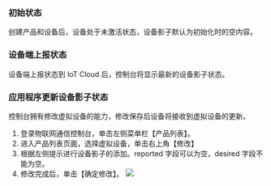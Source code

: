 ### 初始状态
创建产品和设备后，设备处于未激活状态，设备影子默认为初始化时的空内容。

 
### 设备端上报状态
设备端上报状态到 IoT Cloud 后，控制台将显示最新的设备影子状态。

 
### 应用程序更新设备影子状态
控制台拥有修改虚拟设备的能力，修改保存后设备将接收到虚拟设备的更新。
1. 登录物联网通信控制台，单击左侧菜单栏【产品列表】。
2. 进入产品列表页面，选择虚拟设备，单击右上角【修改】
3. 根据左侧提示进行设备影子的添加。reported 字段可以为空，desired 字段不能为空。
4. 修改完成后，单击【确定修改】。
![](https://main.qcloudimg.com/raw/f4ed1d4ebe21849f9f1deeb0af39656a.png)
